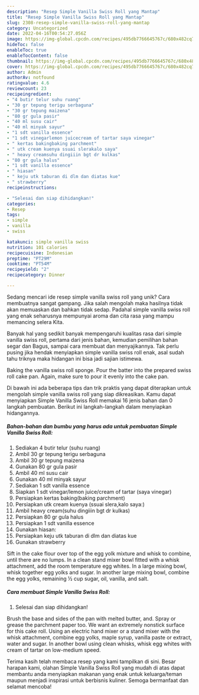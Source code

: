 ```yaml
---
description: "Resep Simple Vanilla Swiss Roll yang Mantap"
title: "Resep Simple Vanilla Swiss Roll yang Mantap"
slug: 2308-resep-simple-vanilla-swiss-roll-yang-mantap
category: Uncategorized
date: 2022-04-16T00:54:27.056Z
image: https://img-global.cpcdn.com/recipes/495db7766645767c/680x482cq70/simple-vanilla-swiss-roll-foto-resep-utama.jpg
hideToc: false
enableToc: true
enableTocContent: false
thumbnail: https://img-global.cpcdn.com/recipes/495db7766645767c/680x482cq70/simple-vanilla-swiss-roll-foto-resep-utama.jpg
cover: https://img-global.cpcdn.com/recipes/495db7766645767c/680x482cq70/simple-vanilla-swiss-roll-foto-resep-utama.jpg
author: Admin
authorAv: notfound
ratingvalue: 4.6
reviewcount: 23
recipeingredient:
- "4 butir telur suhu ruang"
- "30 gr tepung terigu serbaguna"
- "30 gr tepung maizena"
- "80 gr gula pasir"
- "40 ml susu cair"
- "40 ml minyak sayur"
- "1 sdt vanilla essence"
- "1 sdt vinegarlemon juicecream of tartar saya vinegar"
- " kertas bakingbaking parchment"
- " utk cream kuenya ssuai slerakalo saya"
- " heavy creamsuhu dingiiin bgt dr kulkas"
- "80 gr gula halus"
- "1 sdt vanilla essence"
- " hiasan"
- " keju utk taburan di dlm dan diatas kue"
- " strawberry"
recipeinstructions:

- "Selesai dan siap dihidangkan!"
categories:
- Resep
tags:
- simple
- vanilla
- swiss

katakunci: simple vanilla swiss 
nutrition: 101 calories
recipecuisine: Indonesian
preptime: "PT29M"
cooktime: "PT54M"
recipeyield: "2"
recipecategory: Dinner

---
```





Sedang mencari ide resep simple vanilla swiss roll yang unik? Cara membuatnya sangat gampang. Jika salah mengolah maka hasilnya tidak akan memuaskan dan bahkan tidak sedap. Padahal simple vanilla swiss roll yang enak seharusnya mempunyai aroma dan cita rasa yang mampu memancing selera Kita.





Banyak hal yang sedikit banyak mempengaruhi kualitas rasa dari simple vanilla swiss roll, pertama dari jenis bahan, kemudian pemilihan bahan segar dan Bagus, sampai cara membuat dan menyajikannya. Tak perlu pusing jika hendak menyiapkan simple vanilla swiss roll enak,      asal sudah tahu triknya maka hidangan ini bisa jadi sajian istimewa.














Baking the vanilla swiss roll sponge. Pour the batter into the prepared swiss roll cake pan. Again, make sure to pour it evenly into the cake pan.






Di bawah ini ada beberapa tips dan trik praktis yang dapat diterapkan untuk mengolah simple vanilla swiss roll yang siap dikreasikan. Kamu dapat menyiapkan Simple Vanilla Swiss Roll memakai 16 jenis bahan dan 0 langkah pembuatan. Berikut ini langkah-langkah dalam menyiapkan hidangannya.

<!--inarticleads1-->

##### Bahan-bahan dan bumbu yang harus ada untuk pembuatan Simple Vanilla Swiss Roll:

1. Sediakan 4 butir telur (suhu ruang)
1. Ambil 30 gr tepung terigu serbaguna
1. Ambil 30 gr tepung maizena
1. Gunakan 80 gr gula pasir
1. Ambil 40 ml susu cair
1. Gunakan 40 ml minyak sayur
1. Sediakan 1 sdt vanilla essence
1. Siapkan 1 sdt vinegar/lemon juice/cream of tartar (saya vinegar)
1. Persiapkan  kertas baking(baking parchment)
1. Persiapkan  utk cream kuenya (ssuai slera,kalo saya:)
1. Ambil  heavy cream(suhu dingiiin bgt dr kulkas)
1. Persiapkan 80 gr gula halus
1. Persiapkan 1 sdt vanilla essence
1. Gunakan  hiasan:
1. Persiapkan  keju utk taburan di dlm dan diatas kue
1. Gunakan  strawberry


Sift in the cake flour over top of the egg yolk mixture and whisk to combine, until there are no lumps. In a clean stand mixer bowl fitted with a whisk attachment, add the room temperature egg whites. In a large mixing bowl, whisk together egg yolks and sugar. In another large mixing bowl, combine the egg yolks, remaining ½ cup sugar, oil, vanilla, and salt. 

<!--inarticleads2-->

##### Cara membuat Simple Vanilla Swiss Roll:


1. Selesai dan siap dihidangkan!

Brush the base and sides of the pan with melted butter, and. Spray or grease the parchment paper too. We want an extremely nonstick surface for this cake roll. Using an electric hand mixer or a stand mixer with the whisk attachment, combine egg yolks, maple syrup, vanilla paste or extract, water and sugar. In another bowl using clean whisks, whisk egg whites with cream of tartar on low-medium speed. 

Terima kasih telah membaca resep yang kami tampilkan di sini. Besar harapan kami, olahan Simple Vanilla Swiss Roll yang mudah di atas dapat membantu anda menyiapkan makanan yang enak untuk keluarga/teman maupun menjadi inspirasi untuk berbisnis kuliner. Semoga bermanfaat dan selamat mencoba!
